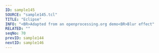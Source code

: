 ```yaml
---
ID: sample145
SOURCE: "sample145.tcl"
TITLE: "Eclipse"
INFO: "<BR>Adapted from an openprocessing.org demo<BR>Blur effect"
RELATED: ""
seqNo: 70
prevID: sample144
nextID: sample146
---
```

